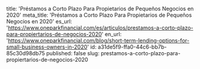 title: 'Préstamos a Corto Plazo Para Propietarios de Pequeños Negocios en 2020'
meta_title: 'Préstamos a Corto Plazo Para Propietarios de Pequeños Negocios en 2020'
es_url: 'https://www.oneparkfinancial.com/es/articulos/prestamos-a-corto-plazo-para-propiertarios-de-negocios-2020'
en_url: 'https://www.oneparkfinancial.com/blog/short-term-lending-options-for-small-business-owners-in-2020'
id: a31de5f9-ffa0-44c6-bb7b-85c30d98db75
published: false
slug: prestamos-a-corto-plazo-para-propiertarios-de-negocios-2020
